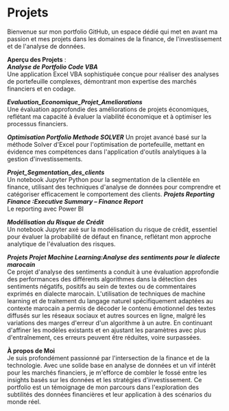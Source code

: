 # Projets
Bienvenue sur mon portfolio GitHub, un espace dédié qui met en avant ma passion et mes projets dans les domaines de la finance, de l'investissement et de l'analyse de données.

**Aperçu des Projets** :\
***Analyse de Portfolio Code VBA***\
Une application Excel VBA sophistiquée conçue pour réaliser des analyses de portefeuille complexes, démontrant mon expertise des marchés financiers et en codage.

***Evaluation_Economique_Projet_Ameliorations***\
Une évaluation approfondie des améliorations de projets économiques, reflétant ma capacité à évaluer la viabilité économique et à optimiser les processus financiers.

***Optimisation Portfolio Methode SOLVER***
Un projet avancé basé sur la méthode Solver d'Excel pour l'optimisation de portefeuille, mettant en évidence mes compétences dans l'application d'outils analytiques à la gestion d'investissements.

***Projet_Segmentation_des_clients***\
Un notebook Jupyter Python pour la segmentation de la clientèle en finance, utilisant des techniques d'analyse de données pour comprendre et catégoriser efficacement le comportement des clients.
***Projets Reporting Finance :Executive Summary – Finance Report***\
Le reporting avec Power BI

***Modélisation du Risque de Crédit***\
Un notebook Jupyter axé sur la modélisation du risque de crédit, essentiel pour évaluer la probabilité de défaut en finance, reflétant mon approche analytique de l'évaluation des risques.

***Projets Projet Machine Learning:Analyse des sentiments pour le dialecte marocain***\
Ce projet d'analyse des sentiments a conduit à une évaluation approfondie des performances des différents algorithmes dans la détection des sentiments négatifs, positifs au sein de textes ou de commentaires exprimés en dialecte marocain. L'utilisation de techniques de machine learning et de traitement du langage naturel spécifiquement adaptées au contexte marocain a permis de décoder le contenu émotionnel des textes diffusés sur les réseaux sociaux et autres sources en ligne, malgré les variations des marges d'erreur d'un algorithme à un autre. En continuant d'affiner les modèles existants et en ajustant les paramètres avec plus d'entraînement, ces erreurs peuvent être réduites, voire surpassées.

**À propos de Moi**\
Je suis profondément passionné par l'intersection de la finance et de la technologie. Avec une solide base en analyse de données et un vif intérêt pour les marchés financiers, je m'efforce de combler le fossé entre les insights basés sur les données et les stratégies d'investissement. Ce portfolio est un témoignage de mon parcours dans l'exploration des subtilités des données financières et leur application à des scénarios du monde réel.


